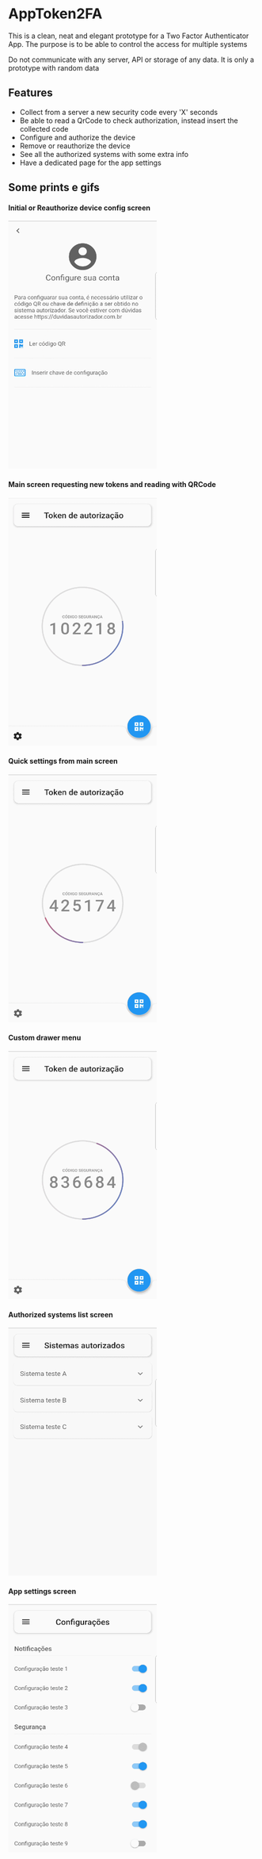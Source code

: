 # AppToken2FA

This is a clean, neat and elegant prototype for a Two Factor Authenticator App.
The purpose is to be able to control the access for multiple systems 
 
Do not communicate with any server, API or storage of any data. It is only a prototype with random data

## Features

- Collect from a server a new security code every 'X' seconds
- Be able to read a QrCode to check authorization, instead insert the collected code
- Configure and authorize the device
- Remove or reauthorize the device
- See all the authorized systems with some extra info
- Have a dedicated page for the app settings

## Some prints e gifs

#### Initial or Reauthorize device config screen
<img src="https://github.com/Gadotti/AppToken2FA/blob/master/prints/0-intial-config-screen.gif" width="300" height="500" />

#### Main screen requesting new tokens and reading with QRCode
<img src="https://github.com/Gadotti/AppToken2FA/blob/master/prints/1-demo-with-qrcode.gif" width="300" height="500" />

#### Quick settings from main screen
<img src="https://github.com/Gadotti/AppToken2FA/blob/master/prints/2-setting-main-page.gif" width="300" height="500" />

#### Custom drawer menu
<img src="https://github.com/Gadotti/AppToken2FA/blob/master/prints/3-drawer-menu.gif" width="300" height="500" />

#### Authorized systems list screen
<img src="https://github.com/Gadotti/AppToken2FA/blob/master/prints/4-authorized-systems.gif" width="300" height="500" />

#### App settings screen
<img src="https://github.com/Gadotti/AppToken2FA/blob/master/prints/5-settings-page.gif" width="300" height="500" />